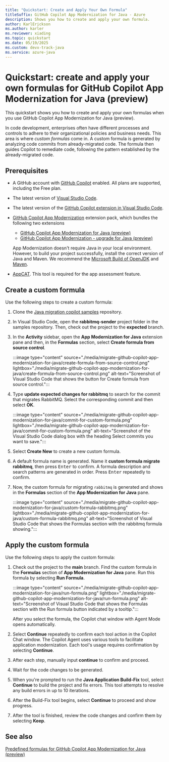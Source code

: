 ```yaml
---
title: "Quickstart: Create and Apply Your Own Formula"
titleSuffix: GitHub Copilot App Modernization for Java - Azure
description: Shows you how to create and apply your own formula.
author: KarlErickson
ms.author: karler
ms.reviewer: xiading
ms.topic: quickstart
ms.date: 05/19/2025
ms.custom: devx-track-java
ms.service: azure-java
---
```


# Quickstart: create and apply your own formulas for GitHub Copilot App Modernization for Java (preview)

This quickstart shows you how to create and apply your own formulas when you use GitHub Copilot App Modernization for Java (preview).

In code development, enterprises often have different processes and controls to adhere to their organizational policies and business needs. This area is where *custom formulas* come in. A custom formula is generated by analyzing code commits from already-migrated code. The formula then guides Copilot to remediate code, following the pattern established by the already-migrated code.

## Prerequisites

- A GitHub account with [GitHub Copilot](https://github.com/features/copilot) enabled. All plans are supported, including the Free plan.
- The latest version of [Visual Studio Code](https://code.visualstudio.com/).
- The latest version of the [GitHub Copilot extension in Visual Studio Code](https://code.visualstudio.com/docs/copilot/overview).
- [GitHub Copilot App Modernization](https://marketplace.visualstudio.com/items?itemName=vscjava.vscode-app-mod-pack) extension pack, which bundles the following two extensions
  - [GitHub Copilot App Modernization for Java (preview)](migrate-github-copilot-app-modernization-for-java.md)
  - [GitHub Copilot App Modernization - upgrade for Java (preview)](/java/upgrade/overview)

  App Modernization doesn't require Java in your local environment. However, to build your project successfully, install the correct version of Java and Maven. We recommend the [Microsoft Build of OpenJDK](/java/openjdk/) and [Maven](https://maven.apache.org/download.cgi).
- [AppCAT](https://aka.ms/appcat-install). This tool is required for the app assessment feature.

## Create a custom formula

Use the following steps to create a custom formula:

1. Clone the [Java migration copilot samples](https://github.com/Azure-Samples/java-migration-copilot-samples) repository.

1. In Visual Studio Code, open the **rabbitmq-sender** project folder in the samples repository. Then, check out the project to the **expected** branch.

1. In the **Activity** sidebar, open the **App Modernization for Java** extension pane and then, in the **Formulas** section, select **Create formula from source control**.

   :::image type="content" source="./media/migrate-github-copilot-app-modernization-for-java/create-formula-from-source-control.png" lightbox="./media/migrate-github-copilot-app-modernization-for-java/create-formula-from-source-control.png" alt-text="Screenshot of Visual Studio Code that shows the button for Create formula from source control.":::

1. Type **update expected changes for rabbitmq** to search for the commit that migrates RabbitMQ. Select the corresponding commit and then select **OK**.

   :::image type="content" source="./media/migrate-github-copilot-app-modernization-for-java/commit-for-custom-formula.png" lightbox="./media/migrate-github-copilot-app-modernization-for-java/commit-for-custom-formula.png" alt-text="Screenshot of the Visual Studio Code dialog box with the heading Select commits you want to save.":::

1. Select **Create New** to create a new custom formula.

1. A default formula name is generated. Name it **custom formula migrate rabbitmq**, then press <kbd>Enter</kbd> to confirm. A formula description and search patterns are generated in order. Press <kbd>Enter</kbd> repeatedly to confirm.

1. Now, the custom formula for migrating `rabbitmq` is generated and shows in the **Formulas** section of the **App Modernization for Java** pane.

   :::image type="content" source="./media/migrate-github-copilot-app-modernization-for-java/custom-formula-rabbitmq.png" lightbox="./media/migrate-github-copilot-app-modernization-for-java/custom-formula-rabbitmq.png" alt-text="Screenshot of Visual Studio Code that shows the Formulas section with the rabbitmq formula showing.":::

## Apply the custom formula

Use the following steps to apply the custom formula:

1. Check out the project to the **main** branch. Find the custom formula in the **Formulas** section of **App Modernization for Java** pane. Run this formula by selecting **Run Formula**.

   :::image type="content" source="./media/migrate-github-copilot-app-modernization-for-java/run-formula.png" lightbox="./media/migrate-github-copilot-app-modernization-for-java/run-formula.png" alt-text="Screenshot of Visual Studio Code that shows the Formulas section with the Run formula button indicated by a tooltip.":::

   After you select the formula, the Copilot chat window with Agent Mode opens automatically.

1. Select **Continue** repeatedly to confirm each tool action in the Copilot Chat window. The Copilot Agent uses various tools to facilitate application modernization. Each tool's usage requires confirmation by selecting **Continue**.

1. After each step, manually input **continue** to confirm and proceed.

1. Wait for the code changes to be generated.

1. When you're prompted to run the **Java Application Build-Fix** tool, select **Continue** to build the project and fix errors. This tool attempts to resolve any build errors in up to 10 iterations.

1. After the Build-Fix tool begins, select **Continue** to proceed and show progress.

1. After the tool is finished, review the code changes and confirm them by selecting **Keep**.

## See also

[Predefined formulas for GitHub Copilot App Modernization for Java (preview)](migrate-github-copilot-app-modernization-for-java-predefined-formula.md)
